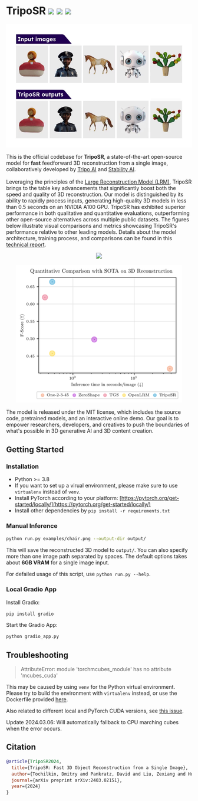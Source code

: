 # TripoSR <a href="https://huggingface.co/stabilityai/TripoSR"><img src="https://img.shields.io/badge/%F0%9F%A4%97%20Model_Card-Huggingface-orange"></a> <a href="https://huggingface.co/spaces/stabilityai/TripoSR"><img src="https://img.shields.io/badge/%F0%9F%A4%97%20Gradio%20Demo-Huggingface-orange"></a> <a href="https://arxiv.org/abs/2403.02151"><img src="https://img.shields.io/badge/Arxiv-2403.02151-B31B1B.svg"></a>

<div align="center">
  <img src="figures/teaser800.gif" alt="Teaser Video">
</div>

This is the official codebase for **TripoSR**, a state-of-the-art open-source model for **fast** feedforward 3D reconstruction from a single image, collaboratively developed by [Tripo AI](https://www.tripo3d.ai/) and [Stability AI](https://stability.ai/).
<br><br>
Leveraging the principles of the [Large Reconstruction Model (LRM)](https://yiconghong.me/LRM/), TripoSR brings to the table key advancements that significantly boost both the speed and quality of 3D reconstruction. Our model is distinguished by its ability to rapidly process inputs, generating high-quality 3D models in less than 0.5 seconds on an NVIDIA A100 GPU. TripoSR has exhibited superior performance in both qualitative and quantitative evaluations, outperforming other open-source alternatives across multiple public datasets. The figures below illustrate visual comparisons and metrics showcasing TripoSR's performance relative to other leading models. Details about the model architecture, training process, and comparisons can be found in this [technical report](https://arxiv.org/abs/2403.02151).

<!--
<div align="center">
  <img src="figures/comparison800.gif" alt="Teaser Video">
</div>
-->
<p align="center">
    <img width="800" src="figures/visual_comparisons.jpg"/>
</p>

<p align="center">
    <img width="450" src="figures/scatter-comparison.png"/>
</p>


The model is released under the MIT license, which includes the source code, pretrained models, and an interactive online demo. Our goal is to empower researchers, developers, and creatives to push the boundaries of what's possible in 3D generative AI and 3D content creation.

## Getting Started
### Installation
- Python >= 3.8
- If you want to set up a virual environment, please make sure to use `virtualenv` instead of `venv`.
- Install PyTorch according to your platform: [https://pytorch.org/get-started/locally/](https://pytorch.org/get-started/locally/)
- Install other dependencies by `pip install -r requirements.txt`

### Manual Inference
```sh
python run.py examples/chair.png --output-dir output/
```
This will save the reconstructed 3D model to `output/`. You can also specify more than one image path separated by spaces. The default options takes about **6GB VRAM** for a single image input.

For defailed usage of this script, use `python run.py --help`.

### Local Gradio App
Install Gradio:
```sh
pip install gradio
```
Start the Gradio App:
```sh
python gradio_app.py
```

## Troubleshooting
> AttributeError: module 'torchmcubes_module' has no attribute 'mcubes_cuda'

This may be caused by using `venv` for the Python virtual environment. Please try to build the environment with `virtualenv` instead, or use the Dockerfile provided [here](https://huggingface.co/spaces/stabilityai/TripoSR/blob/main/Dockerfile).

Also related to different local and PyTorch CUDA versions, see [this issue](https://github.com/VAST-AI-Research/TripoSR/issues/3).

Update 2024.03.06: Will automatically fallback to CPU marching cubes when the error occurs.

## Citation
```BibTeX
@article{TripoSR2024,
  title={TripoSR: Fast 3D Object Reconstruction from a Single Image},
  author={Tochilkin, Dmitry and Pankratz, David and Liu, Zexiang and Huang, Zixuan and and Letts, Adam and Li, Yangguang and Liang, Ding and Laforte, Christian and Jampani, Varun and Cao, Yan-Pei},
  journal={arXiv preprint arXiv:2403.02151},
  year={2024}
}
```
